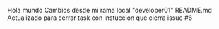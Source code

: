 Hola mundo
Cambios desde mi rama local "developer01"
README.md Actualizado para cerrar task con instuccion que cierra issue #6
